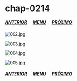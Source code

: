 # chap-0214
##### [ANTERIOR](/chap-0213/readme.md)&nbsp;&nbsp;&nbsp;&nbsp;&nbsp;&nbsp;[MENU](/readme.md)&nbsp;&nbsp;&nbsp;&nbsp;&nbsp;&nbsp;[PRÓXIMO](/chap-0215/readme.md)
![002.jpg](002.jpg)

![003.jpg](003.jpg)

![004.jpg](004.jpg)

![005.jpg](005.jpg)

##### [ANTERIOR](/chap-0213/readme.md)&nbsp;&nbsp;&nbsp;&nbsp;&nbsp;&nbsp;[MENU](/readme.md)&nbsp;&nbsp;&nbsp;&nbsp;&nbsp;&nbsp;[PRÓXIMO](/chap-0215/readme.md)
